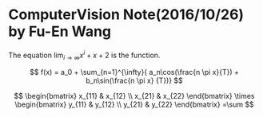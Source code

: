 # ComputerVision Note(2016/10/26) by Fu-En Wang

The equation $\lim_{i \to \infty}{x^i + x + 2}$ is the function.

$$
f(x) = a_0 + \sum_{n=1}^{\infty}{  a_n\cos(\frac{n \pi x}{T})  + b_n\sin(\frac{n \pi x} {T})}
$$

$$
\begin{bmatrix}
x_{11} & x_{12} \\
x_{21} & x_{22}
\end{bmatrix}
\times
\begin{bmatrix}
y_{11} & y_{12} \\
y_{21} & y_{22}
\end{bmatrix}
=\sum
$$

